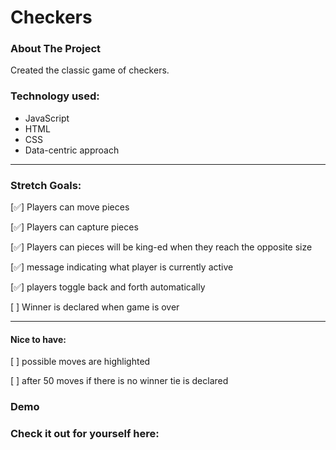 # Checkers

### About The Project

Created the classic game of checkers.

### Technology used:

- JavaScript
- HTML
- CSS
- Data-centric approach

---

### Stretch Goals:

[✅] Players can move pieces

[✅] Players can capture pieces

[✅] Players can pieces will be king-ed when they reach the opposite size

[✅] message indicating what player is currently active

[✅] players toggle back and forth automatically

[ ] Winner is declared when game is over

---

#### Nice to have:

[ ] possible moves are highlighted

[ ] after 50 moves if there is no winner tie is declared

### Demo

### Check it out for yourself here:
